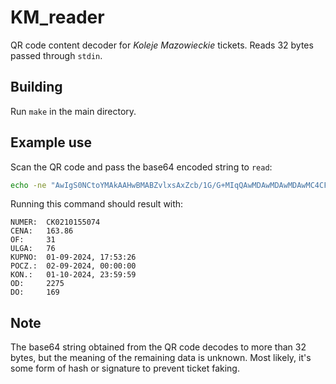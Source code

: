 # KM_reader
QR code content decoder for *Koleje Mazowieckie* tickets. Reads 32 bytes passed through `stdin`.

## Building
Run `make` in the main directory.

## Example use
Scan the QR code and pass the base64 encoded string to `read`:
```bash
echo -ne "AwIgS0NCtoYMAkAAHwBMABZvlxsAxZcb/1G/G+MIqQAwMDAwMDAwMDAwMC4CFQDNMsZglOkHejIUGWVZekHqkl9xswIVAJhDtEW94KCZ4y33Ybjwx32AE0mY" | base64 -d | ./read
```

Running this command should result with:

```text
NUMER:	CK0210155074
CENA:	163.86
OF:     31
ULGA:	76
KUPNO:	01-09-2024, 17:53:26
POCZ.:	02-09-2024, 00:00:00
KON.:	01-10-2024, 23:59:59
OD:     2275
DO:     169
```

## Note
The base64 string obtained from the QR code decodes to more than 32 bytes, but the meaning of the remaining data is unknown. Most likely, it's some form of hash or signature to prevent ticket faking.
